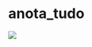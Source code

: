 # anota_tudo

<img src="https://schumacherlema.com.br/wp-content/uploads/2023/01/Screenshot_1673567595.png">
